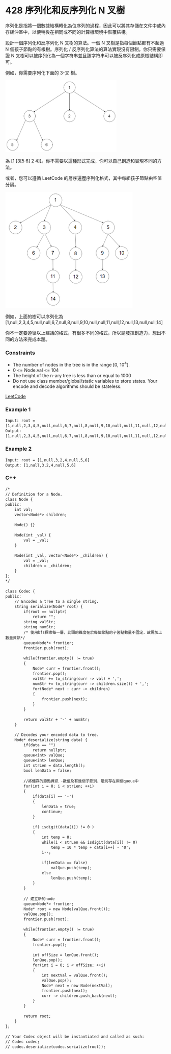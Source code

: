 # 428  序列化和反序列化 N 叉樹

序列化是指將一個數據結構轉化為位序列的過程，因此可以將其存儲在文件中或內存緩沖區中，以便稍後在相同或不同的計算機環境中恢覆結構。

設計一個序列化和反序列化 N 叉樹的算法。一個 N 叉樹是指每個節點都有不超過 N 個孩子節點的有根樹。序列化 / 反序列化算法的算法實現沒有限制。你只需要保證 N 叉樹可以被序列化為一個字符串並且該字符串可以被反序列化成原樹結構即可。

例如，你需要序列化下面的 3-叉 樹。

<img src="img/428_1.png" width = "350"/>

為 [1 [3[5 6] 2 4]]。你不需要以這種形式完成，你可以自己創造和實現不同的方法。

或者，您可以遵循 LeetCode 的層序遍歷序列化格式，其中每組孩子節點由空值分隔。

<img src="img/428_2.png" width = "400"/>

例如，上面的樹可以序列化為 [1,null,2,3,4,5,null,null,6,7,null,8,null,9,10,null,null,11,null,12,null,13,null,null,14]

你不一定要遵循以上建議的格式，有很多不同的格式，所以請發揮創造力，想出不同的方法來完成本題。

### Constraints

* The number of nodes in the tree is in the range [0, 10<sup>4</sup>].
* 0 <= Node.val <= 104
* The height of the n-ary tree is less than or equal to 1000
* Do not use class member/global/static variables to store states. Your encode and decode algorithms should be stateless.

[LeetCode](https://leetcode-cn.com/problems/serialize-and-deserialize-n-ary-tree/)


### Example 1

```
Input: root = [1,null,2,3,4,5,null,null,6,7,null,8,null,9,10,null,null,11,null,12,null,13,null,null,14]
Output: [1,null,2,3,4,5,null,null,6,7,null,8,null,9,10,null,null,11,null,12,null,13,null,null,14]
```

### Example 2

```
Input: root = [1,null,3,2,4,null,5,6]
Output: [1,null,3,2,4,null,5,6]
```

### C++ 

```
/*
// Definition for a Node.
class Node {
public:
    int val;
    vector<Node*> children;

    Node() {}

    Node(int _val) {
        val = _val;
    }

    Node(int _val, vector<Node*> _children) {
        val = _val;
        children = _children;
    }
};
*/

class Codec {
public:
    // Encodes a tree to a single string.
    string serialize(Node* root) {
        if(root == nullptr)
            return "";
        string valStr;
        string numStr;
        /* 使用bfs探索每一層，此頭的難度在於每個節點的子筈點數量不固定，故需加上數量資訊*/
        queue<Node*> frontier;
        frontier.push(root);

        while(frontier.empty() != true)
        {
            Node* curr = frontier.front();
            frontier.pop();
            valStr += to_string(curr -> val) + ',';
            numStr += to_string(curr -> children.size()) + ',';
            for(Node* next : curr -> children)
            {
                frontier.push(next);
            }
        }

        return valStr + '-' + numStr;
    }
	
    // Decodes your encoded data to tree.
    Node* deserialize(string data) {
        if(data == "")
            return nullptr;
        queue<int> valQue;
        queue<int> lenQue;
        int strLen = data.length();
        bool lenData = false;

        //將儲存的節點資訊 -數值及有幾個子節別，階別存在兩個queue中
        for(int i = 0; i < strLen; ++i)
        {
            if(data[i] == '-')
            {    
                lenData = true;
                continue;
            }

            if( isdigit(data[i]) != 0 )
            {   
                int temp = 0;
                while(i < strLen && isdigit(data[i]) != 0)
                    temp = 10 * temp + data[i++] - '0';
                i--;

                if(lenData == false)
                    valQue.push(temp);
                else
                    lenQue.push(temp);                
            }
        }

        // 建立新的node
        queue<Node*> frontier;
        Node* root = new Node(valQue.front());
        valQue.pop();
        frontier.push(root);        

        while(frontier.empty() != true)
        {
            Node* curr = frontier.front();
            frontier.pop();

            int offSize = lenQue.front();
            lenQue.pop();
            for(int i = 0; i < offSize; ++i)
            {
                int nextVal = valQue.front();
                valQue.pop();
                Node* next = new Node(nextVal);
                frontier.push(next);
                curr -> children.push_back(next);                
            }
        }

        return root;
    }
};

// Your Codec object will be instantiated and called as such:
// Codec codec;
// codec.deserialize(codec.serialize(root));
```


